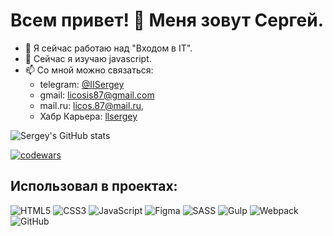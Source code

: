 # Всем привет! 👋 Меня зовут Сергей.




- 🔭 Я сейчас работаю над "Входом в IT".
- 🌱 Сейчас я изучаю javascript.
- 📫 Со мной можно связаться: 
  - telegram: <a href="https://t.me/IISergey">@IISergey</a>
  - gmail: <a href="https://licosis87@gmail.com">licosis87@gmail.com</a> 
  - mail.ru: <a href="https://licos.87@mail.ru">licos.87@mail.ru</a>,
  - Хабр Карьера: <a href="https://https://career.habr.com/llsergey">llsergey</a>

![Sergey's GitHub stats](https://github-readme-stats.vercel.app/api?username=licos87&show_icons=true&theme=radical)

[![codewars](https://www.codewars.com/users/SergeyII/badges/large)](https://www.codewars.com/users/username)

## Использовал в проектах:
![HTML5](https://img.shields.io/badge/html5-%23E34F26.svg?style=for-the-badge&logo=html5&logoColor=white)
![CSS3](https://img.shields.io/badge/css3-%231572B6.svg?style=for-the-badge&logo=css3&logoColor=white)
![JavaScript](https://img.shields.io/badge/javascript-%23323330.svg?style=for-the-badge&logo=javascript&logoColor=%23F7DF1E)
![Figma](https://img.shields.io/badge/figma-%23F24E1E.svg?style=for-the-badge&logo=figma&logoColor=white)
![SASS](https://img.shields.io/badge/SASS-hotpink.svg?style=for-the-badge&logo=SASS&logoColor=white)
![Gulp](https://img.shields.io/badge/GULP-%23CF4647.svg?style=for-the-badge&logo=gulp&logoColor=white)
![Webpack](https://img.shields.io/badge/webpack-%238DD6F9.svg?style=for-the-badge&logo=webpack&logoColor=black)
![GitHub](https://img.shields.io/badge/github-%23121011.svg?style=for-the-badge&logo=github&logoColor=white)
